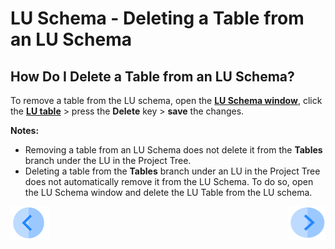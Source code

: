 # LU Schema - Deleting a Table from an LU Schema

## How Do I Delete a Table from an LU Schema?
To remove a table from the LU schema, open the [**LU Schema window**](/articles/03_logical_units/03_LU_schema_window.md), click the  [**LU table**](/articles/06_LU_tables/01_LU_tables_overview.md) > press the **Delete** key > **save** the changes.

**Notes:**
* Removing a table from an LU Schema does not delete it from the **Tables** branch under the LU in the Project Tree.
* Deleting a table from the **Tables** branch under an LU in the Project Tree does not automatically remove it from the LU Schema. To do so, open the LU Schema window and delete the LU Table from the LU schema.    


[![Previous](/articles/images/Previous.png)](/articles/03_logical_units/09_add_table_to_a_schema.md)[<img align="right" width="60" height="54" src="/articles/images/Next.png">](/articles/03_logical_units/11_add_delete_table_population.md)
